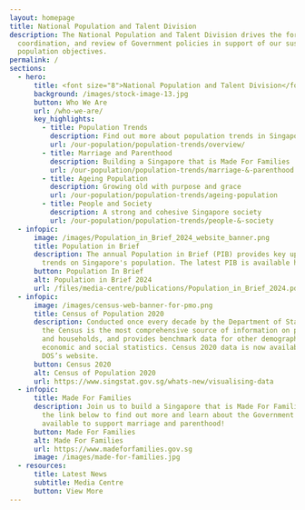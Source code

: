 ```yaml
---
layout: homepage
title: National Population and Talent Division
description: The National Population and Talent Division drives the formulation,
  coordination, and review of Government policies in support of our sustainable
  population objectives.
permalink: /
sections:
  - hero:
      title: <font size="8">National Population and Talent Division</font>
      background: /images/stock-image-13.jpg
      button: Who We Are
      url: /who-we-are/
      key_highlights:
        - title: Population Trends
          description: Find out more about population trends in Singapore!
          url: /our-population/population-trends/overview/
        - title: Marriage and Parenthood
          description: Building a Singapore that is Made For Families
          url: /our-population/population-trends/marriage-&-parenthood
        - title: Ageing Population
          description: Growing old with purpose and grace
          url: /our-population/population-trends/ageing-population
        - title: People and Society
          description: A strong and cohesive Singapore society
          url: /our-population/population-trends/people-&-society
  - infopic:
      image: /images/Population_in_Brief_2024_website_banner.png
      title: Population in Brief
      description: The annual Population in Brief (PIB) provides key updates and
        trends on Singapore's population. The latest PIB is available here.
      button: Population In Brief
      alt: Population in Brief 2024
      url: /files/media-centre/publications/Population_in_Brief_2024.pdf
  - infopic:
      image: /images/census-web-banner-for-pmo.png
      title: Census of Population 2020
      description: Conducted once every decade by the Department of Statistics (DOS),
        the Census is the most comprehensive source of information on population
        and households, and provides benchmark data for other demographic,
        economic and social statistics. Census 2020 data is now available on
        DOS’s website.
      button: Census 2020
      alt: Census of Population 2020
      url: https://www.singstat.gov.sg/whats-new/visualising-data
  - infopic:
      title: Made For Families
      description: Join us to build a Singapore that is Made For Families. Click on
        the link below to find out more and learn about the Government schemes
        available to support marriage and parenthood!
      button: Made For Families
      alt: Made For Families
      url: https://www.madeforfamilies.gov.sg
      image: /images/made-for-families.jpg
  - resources:
      title: Latest News
      subtitle: Media Centre
      button: View More
---
```

